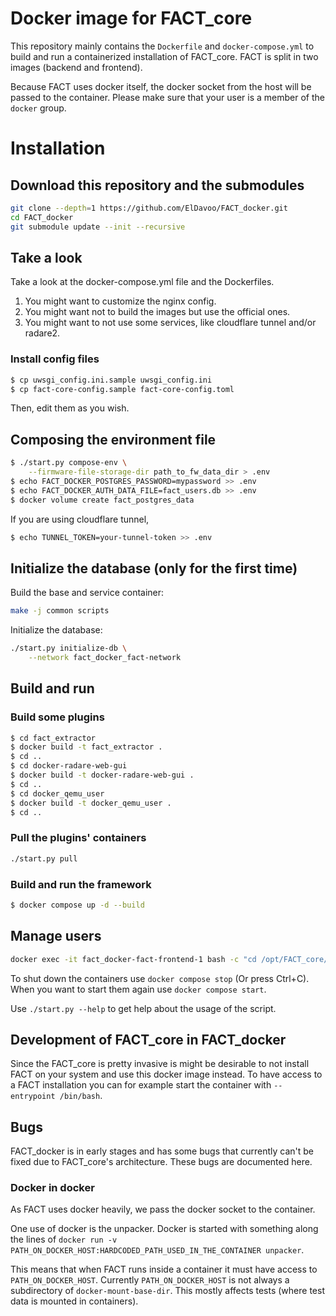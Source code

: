 # Docker image for FACT_core
This repository mainly contains the `Dockerfile` and `docker-compose.yml` to
build and run a containerized installation of FACT_core.
FACT is split in two images (backend and frontend).

Because FACT uses docker itself, the docker socket from the host will be
passed to the container. Please make sure that your user is a member of the
`docker` group.

# Installation
## Download this repository and the submodules
```sh
git clone --depth=1 https://github.com/ElDavoo/FACT_docker.git
cd FACT_docker
git submodule update --init --recursive
```
## Take a look
Take a look at the docker-compose.yml file and the Dockerfiles.  

1) You might want to customize the nginx config.
2) You might want not to build the images but use the official ones.
3) You might want to not use some services, like cloudflare tunnel and/or radare2.  

### Install config files
```sh
$ cp uwsgi_config.ini.sample uwsgi_config.ini
$ cp fact-core-config.sample fact-core-config.toml
```
Then, edit them as you wish.  

## Composing the environment file
```sh
$ ./start.py compose-env \
    --firmware-file-storage-dir path_to_fw_data_dir > .env
$ echo FACT_DOCKER_POSTGRES_PASSWORD=mypassword >> .env
$ echo FACT_DOCKER_AUTH_DATA_FILE=fact_users.db >> .env
$ docker volume create fact_postgres_data
```
If you are using cloudflare tunnel, 
```sh
$ echo TUNNEL_TOKEN=your-tunnel-token >> .env
```
## Initialize the database (only for the first time)
Build the base and service container:  
```sh
make -j common scripts
```
Initialize the database:  
```sh
./start.py initialize-db \
    --network fact_docker_fact-network
```
## Build and run
### Build some plugins
```sh
$ cd fact_extractor
$ docker build -t fact_extractor .
$ cd ..
$ cd docker-radare-web-gui
$ docker build -t docker-radare-web-gui .
$ cd ..
$ cd docker_qemu_user
$ docker build -t docker_qemu_user .
$ cd ..
```
### Pull the plugins' containers
```sh
./start.py pull
```
### Build and run the framework
```sh
$ docker compose up -d --build
```
## Manage users
```sh
docker exec -it fact_docker-fact-frontend-1 bash -c "cd /opt/FACT_core/ && . venv/bin/activate && src/manage_users.py"
```

To shut down the containers use `docker compose stop` (Or press Ctrl+C).
When you want to start them again use `docker compose start`.  

Use `./start.py --help` to get help about the usage of the script.

## Development of FACT\_core in FACT\_docker
Since the FACT\_core is pretty invasive is might be desirable to not install FACT on your system and use this docker image instead.
To have access to a FACT installation you can for example start the container with `--entrypoint /bin/bash`.

## Bugs
FACT\_docker is in early stages and has some bugs that currently can't be fixed due to FACT\_core's architecture.
These bugs are documented here.

### Docker in docker
As FACT uses docker heavily, we pass the docker socket to the container.

One use of docker is the unpacker. Docker is started with something along the
lines of
`docker run -v PATH_ON_DOCKER_HOST:HARDCODED_PATH_USED_IN_THE_CONTAINER unpacker`.

This means that when FACT runs inside a container it must have access to
`PATH_ON_DOCKER_HOST`.
Currently `PATH_ON_DOCKER_HOST` is not always a subdirectory of `docker-mount-base-dir`.
This mostly affects tests (where test data is mounted in containers).
